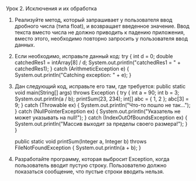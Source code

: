Урок 2. Исключения и их обработка

1. Реализуйте метод, который запрашивает у пользователя ввод дробного числа (типа float),
   и возвращает введенное значение. Ввод текста вместо числа не должно приводить к падению приложения,
   вместо этого, необходимо повторно запросить у пользователя ввод данных.

2. Если необходимо, исправьте данный код:
   try {
      int d = 0;
      double catchedRes1 = intArray[8] / d;
      System.out.println("catchedRes1 = " + catchedRes1);
   } catch (ArithmeticException e) {
      System.out.println("Catching exception: " + e);
   }

3. Дан следующий код, исправьте его там, где требуется:
    public static void main(String[] args) throws Exception {
       try {
           int a = 90;
           int b = 3;
           System.out.println(a / b);
           printSum(23, 234);
           int[] abc = { 1, 2 };
           abc[3] = 9;
       } catch (Throwable ex) {
           System.out.println("Что-то пошло не так...");
       } catch (NullPointerException ex) {
           System.out.println("Указатель не может указывать на null!");
       } catch (IndexOutOfBoundsException ex) {
           System.out.println("Массив выходит за пределы своего размера!");
       }
    }

    public static void printSum(Integer a, Integer b) throws FileNotFoundException {
       System.out.println(a + b);
    }

4. Разработайте программу, которая выбросит Exception, когда пользователь вводит пустую строку.
   Пользователю должно показаться сообщение, что пустые строки вводить нельзя.